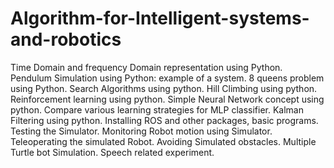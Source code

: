 # Algorithm-for-Intelligent-systems-and-robotics


Time Domain and frequency Domain representation using Python.
Pendulum Simulation using Python: example of a system.
8 queens problem using Python.
Search Algorithms using python.
Hill Climbing using python.
Reinforcement learning using python.
Simple Neural Network concept using python.
Compare various learning strategies for MLP classifier.
Kalman Filtering using python.
Installing ROS and other packages, basic programs.
Testing the Simulator.
Monitoring Robot motion using Simulator.
Teleoperating the simulated Robot.
Avoiding Simulated obstacles.
Multiple Turtle bot Simulation.
Speech related experiment.
